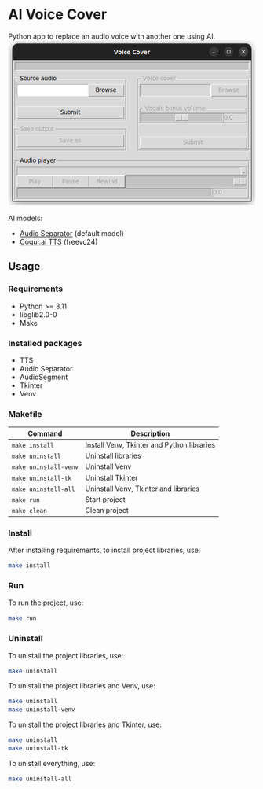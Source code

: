 # AI Voice Cover

Python app to replace an audio voice with another one using AI.
![App screenshot](.assets/app.png)

AI models:
- [Audio Separator](https://github.com/nomadkaraoke/python-audio-separator) (default model)
- [Coqui.ai TTS](https://github.com/coqui-ai/TTS) (freevc24)

## Usage
### Requirements

- Python >= 3.11
- libglib2.0-0
- Make

### Installed packages

- TTS
- Audio Separator
- AudioSegment
- Tkinter
- Venv

### Makefile

| Command               | Description                                |
|-----------------------|--------------------------------------------|
| `make install`        | Install Venv, Tkinter and Python libraries |
| `make uninstall`      | Uninstall libraries                        |
| `make uninstall-venv` | Uninstall Venv                             |
| `make uninstall-tk`   | Uninstall Tkinter                          |
| `make uninstall-all`  | Uninstall Venv, Tkinter and libraries      |
| `make run`            | Start project                              |
| `make clean`          | Clean project                              |

### Install

After installing requirements, to install project libraries, use:
```bash
make install
```

### Run

To run the project, use:
```bash
make run
```

### Uninstall

To unistall the project libraries, use:
```bash
make uninstall
```

To unistall the project libraries and Venv, use:
```bash
make uninstall
make uninstall-venv
```

To unistall the project libraries and Tkinter, use:
```bash
make uninstall
make uninstall-tk
```

To unistall everything, use:
```bash
make uninstall-all
```
